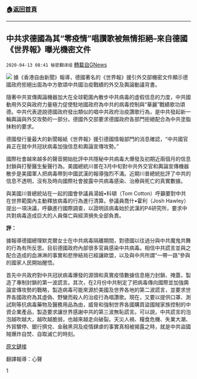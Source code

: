 ###  [:house:返回首頁](https://github.com/ourhimalayas/txt)
---

## 中共求德國為其“零疫情”唱讚歌被無情拒絕&#8211;來自德國《世界報》曝光機密文件
`2020-04-13 08:41 秘密翻译组` [轉載自GNews](https://gnews.org/zh-hant/171445/)

![](https://s3.amazonaws.com/gnews-media-offload/wp-content/uploads/2020/04/13083801/Untitled-17.png)
據《香港自由新聞》報導，德國著名的《世界報》援引外交部機密文件顯示德國政府拒絕出面為中方歌頌中共國治疫戰績的外交及輿論動議背書。

隨著中共宣傳輿論機器加大在全球範圍內散步中共病毒的虛假信息的力度，中共國動用外交與政府力量極力促使駐地國政府為中共的病毒控制與“華麗”戰績歌功頌德。中共代表遊說德國政府發出類似的唱中共政府治疫讚歌行為，是中共發起新一輪輿論與外交攻勢的一部分。德國外交部要求德國政府各部門拒絕配合為中共塗脂抹粉的要求。

德國發行量最大的新聞報紙《世界報》援引德國情報部門的消息確認，“中共國官員正在就中共冠狀病毒加強信息和輿論宣傳攻勢。”

國際社會越來越多的聲音開始批評中共隱秘中共病毒大爆發及初期近兩個月的信息封鎖與打壓醫生髮聲行為。美國總統川普在3月中旬對中共外交官和輿論宣傳機器散步是美國軍人把病毒帶到中國武漢的報導強烈不滿。近期川普總統批評了中共的信息不透明，沒有及時向國際社會披露中共病毒感染、治療與死亡的真實數據。

與美國川普總統站在一起的國會參議員湯姆•科頓（Tom Cotton）呼籲要對中共在世界範圍內主動釋放病毒的行為進行清算。參議員喬什•霍利（Josh Hawley）提出一項決議，呼籲進行國際調查，以證明該病毒始於武漢的P4研究所，要求中共對病毒造成巨大的人員傷亡與經濟損失全部負責。

**評：**

據報導德國總理默克爾女士在中共病毒隔離期間，對德國以往過分與中共魔鬼共舞的行為有所反思。目前德國政府內部很多官員感染中共病毒。相信中共謊言並與之配合造成的血淋淋的事實和悲慘結局已經讓歐盟，以及與中共所謂“一帶一路”參與的國家人民開始醒悟。

首先中共政府對中共冠狀病毒爆發的源頭和真實疫情數據信息極力封鎖、掩蓋，製造了專制封鎖的第一波謊言。其次，在2月份中共制定了把病毒傳向國際並加強輿論宣傳攻勢的戰略，製造病毒可能來源於美國及世界各地的第二波謊言，並要求世界各國政府為其虛偽、野蠻而殺人的治疫行為唱讚歌。現在，又要以提供口罩、測試劑等抗病毒藥物及醫務用品為由，威脅和強制世界各國購買盜國賊家族控制的中資企業產品，製造要求讓世界感謝中共的第三波無恥謊言。可以說，中共謊言的泡泡越吹越大，越吹越脆弱，也越來越走向破裂。天災人禍、糧食危機、失業大潮、外貿驟停、銀行擠兌、金融黑洞及疫情肆虐的事實真相被揭露之時，就是中共盜國賊爆炸自焚、自取滅亡的時刻。

[原文鏈接](https://hongkongfp.com/2020/04/12/beijing-tried-to-make-german-officials-praise-china-over-coronavirus-outbreak-report/)

翻譯報導：心聲

1
